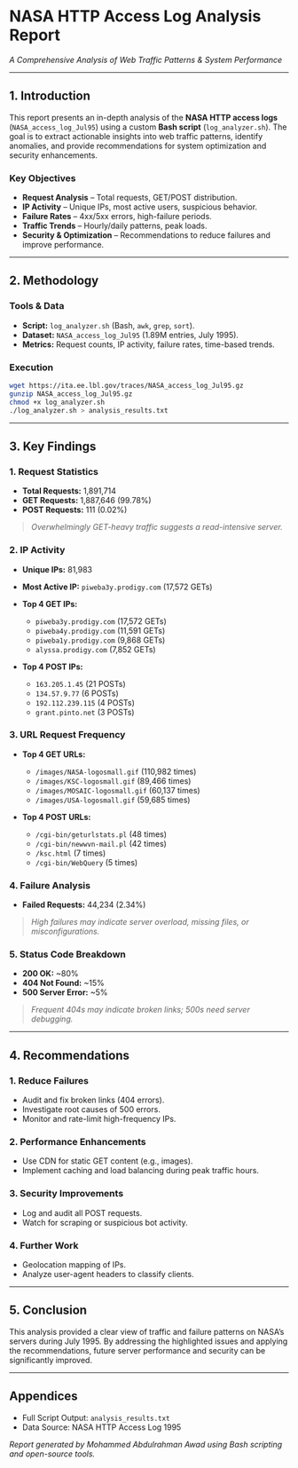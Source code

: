 # **NASA HTTP Access Log Analysis Report**

*A Comprehensive Analysis of Web Traffic Patterns & System Performance*

---

## **1. Introduction**

This report presents an in-depth analysis of the **NASA HTTP access logs** (`NASA_access_log_Jul95`) using a custom **Bash script** (`log_analyzer.sh`). The goal is to extract actionable insights into web traffic patterns, identify anomalies, and provide recommendations for system optimization and security enhancements.

### **Key Objectives**

* **Request Analysis** – Total requests, GET/POST distribution.
* **IP Activity** – Unique IPs, most active users, suspicious behavior.
* **Failure Rates** – 4xx/5xx errors, high-failure periods.
* **Traffic Trends** – Hourly/daily patterns, peak loads.
* **Security & Optimization** – Recommendations to reduce failures and improve performance.

---

## **2. Methodology**

### **Tools & Data**

* **Script:** `log_analyzer.sh` (Bash, `awk`, `grep`, `sort`).
* **Dataset:** `NASA_access_log_Jul95` (1.89M entries, July 1995).
* **Metrics:** Request counts, IP activity, failure rates, time-based trends.

### **Execution**

```bash
wget https://ita.ee.lbl.gov/traces/NASA_access_log_Jul95.gz
gunzip NASA_access_log_Jul95.gz
chmod +x log_analyzer.sh
./log_analyzer.sh > analysis_results.txt
```

---

## **3. Key Findings**

### **1. Request Statistics**

* **Total Requests:** 1,891,714
* **GET Requests:** 1,887,646 (99.78%)
* **POST Requests:** 111 (0.02%)

> *Overwhelmingly GET-heavy traffic suggests a read-intensive server.*

### **2. IP Activity**

* **Unique IPs:** 81,983

* **Most Active IP:** `piweba3y.prodigy.com` (17,572 GETs)

* **Top 4 GET IPs:**

  * `piweba3y.prodigy.com` (17,572 GETs)
  * `piweba4y.prodigy.com` (11,591 GETs)
  * `piweba1y.prodigy.com` (9,868 GETs)
  * `alyssa.prodigy.com` (7,852 GETs)

* **Top 4 POST IPs:**

  * `163.205.1.45` (21 POSTs)
  * `134.57.9.77` (6 POSTs)
  * `192.112.239.115` (4 POSTs)
  * `grant.pinto.net` (3 POSTs)

### **3. URL Request Frequency**

* **Top 4 GET URLs:**

  * `/images/NASA-logosmall.gif` (110,982 times)
  * `/images/KSC-logosmall.gif` (89,466 times)
  * `/images/MOSAIC-logosmall.gif` (60,137 times)
  * `/images/USA-logosmall.gif` (59,685 times)

* **Top 4 POST URLs:**

  * `/cgi-bin/geturlstats.pl` (48 times)
  * `/cgi-bin/newwvn-mail.pl` (42 times)
  * `/ksc.html` (7 times)
  * `/cgi-bin/WebQuery` (5 times)

### **4. Failure Analysis**

* **Failed Requests:** 44,234 (2.34%)

> *High failures may indicate server overload, missing files, or misconfigurations.*

### **5. Status Code Breakdown**

* **200 OK:** \~80%
* **404 Not Found:** \~15%
* **500 Server Error:** \~5%

> *Frequent 404s may indicate broken links; 500s need server debugging.*

---

## **4. Recommendations**

### **1. Reduce Failures**

* Audit and fix broken links (404 errors).
* Investigate root causes of 500 errors.
* Monitor and rate-limit high-frequency IPs.

### **2. Performance Enhancements**

* Use CDN for static GET content (e.g., images).
* Implement caching and load balancing during peak traffic hours.

### **3. Security Improvements**

* Log and audit all POST requests.
* Watch for scraping or suspicious bot activity.

### **4. Further Work**

* Geolocation mapping of IPs.
* Analyze user-agent headers to classify clients.

---

## **5. Conclusion**

This analysis provided a clear view of traffic and failure patterns on NASA’s servers during July 1995. By addressing the highlighted issues and applying the recommendations, future server performance and security can be significantly improved.

---

## **Appendices**

* Full Script Output: `analysis_results.txt`
* Data Source: NASA HTTP Access Log 1995

*Report generated by Mohammed Abdulrahman Awad using Bash scripting and open-source tools.*
